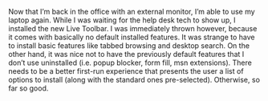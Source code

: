 Now that I’m back in the office with an external monitor, I’m able to
use my laptop again. While I was waiting for the help desk tech to show
up, I installed the new Live Toolbar. I was immediately thrown however,
because it comes with basically no default installed features. It was
strange to have to install basic features like tabbed browsing and
desktop search. On the other hand, it was nice not to have the
previously default features that I don’t use uninstalled (i.e. popup
blocker, form fill, msn extensions). There needs to be a better
first-run experience that presents the user a list of options to install
(along with the standard ones pre-selected). Otherwise, so far so good.
